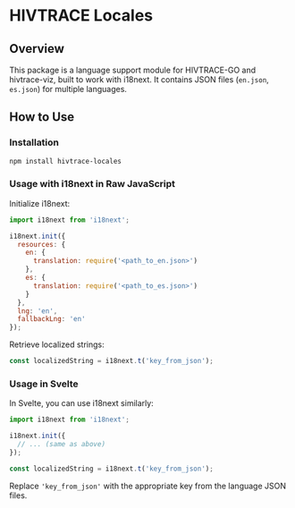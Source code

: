 # HIVTRACE Locales

## Overview

This package is a language support module for HIVTRACE-GO and hivtrace-viz, built to work with i18next. It contains JSON files (`en.json`, `es.json`) for multiple languages.

## How to Use

### Installation

```bash
npm install hivtrace-locales
```

### Usage with i18next in Raw JavaScript

Initialize i18next:

```javascript
import i18next from 'i18next';

i18next.init({
  resources: {
    en: {
      translation: require('<path_to_en.json>')
    },
    es: {
      translation: require('<path_to_es.json>')
    }
  },
  lng: 'en',
  fallbackLng: 'en'
});
```

Retrieve localized strings:

```javascript
const localizedString = i18next.t('key_from_json');
```

### Usage in Svelte

In Svelte, you can use i18next similarly:

```javascript
import i18next from 'i18next';

i18next.init({
  // ... (same as above)
});

const localizedString = i18next.t('key_from_json');
```

Replace `'key_from_json'` with the appropriate key from the language JSON files.
